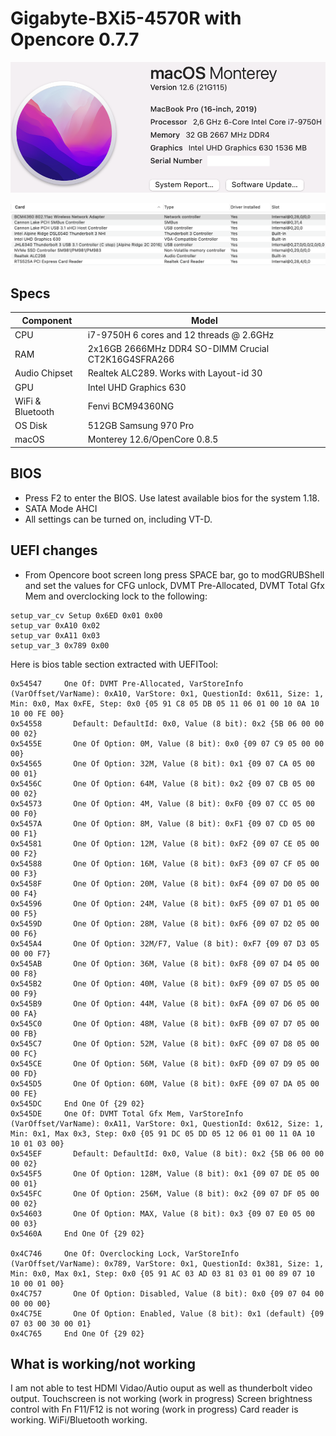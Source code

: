 # Gigabyte-BXi5-4570R with Opencore 0.7.7
<p align="center">
  <img src="Docs/AboutThisMac.png" align=center">
 </p>
 <p align="center">
  <img src="Docs/PCI.png" align=center">
 </p>

## Specs
| **Component** | **Model** |
| ------------- | --------- |
| CPU | i7-9750H 6 cores and 12 threads @ 2.6GHz |
| RAM | 2x16GB 2666MHz DDR4 SO-DIMM Crucial CT2K16G4SFRA266 |
| Audio Chipset | Realtek ALC289. Works with Layout-id 30 |
| GPU | Intel UHD Graphics 630 |
| WiFi & Bluetooth | Fenvi BCM94360NG |
| OS Disk | 512GB Samsung 970 Pro |
| macOS | Monterey 12.6/OpenCore 0.8.5

## BIOS
- Press F2 to enter the BIOS. Use latest available bios for the system 1.18.
- SATA Mode AHCI
- All settings can be turned on, including VT-D.

## UEFI changes
- From Opencore boot screen long press SPACE bar, go to modGRUBShell and set the values for CFG unlock, DVMT Pre-Allocated, DVMT Total Gfx Mem and overclocking lock to the following:
```
setup_var_cv Setup 0x6ED 0x01 0x00
setup_var 0xA10 0x02
setup_var 0xA11 0x03
setup_var_3 0x789 0x00
```

Here is bios table section extracted with UEFITool:
```
0x54547     One Of: DVMT Pre-Allocated, VarStoreInfo (VarOffset/VarName): 0xA10, VarStore: 0x1, QuestionId: 0x611, Size: 1, Min: 0x0, Max 0xFE, Step: 0x0 {05 91 C8 05 DB 05 11 06 01 00 10 0A 10 10 00 FE 00}
0x54558       Default: DefaultId: 0x0, Value (8 bit): 0x2 {5B 06 00 00 00 02}
0x5455E       One Of Option: 0M, Value (8 bit): 0x0 {09 07 C9 05 00 00 00}
0x54565       One Of Option: 32M, Value (8 bit): 0x1 {09 07 CA 05 00 00 01}
0x5456C       One Of Option: 64M, Value (8 bit): 0x2 {09 07 CB 05 00 00 02}
0x54573       One Of Option: 4M, Value (8 bit): 0xF0 {09 07 CC 05 00 00 F0}
0x5457A       One Of Option: 8M, Value (8 bit): 0xF1 {09 07 CD 05 00 00 F1}
0x54581       One Of Option: 12M, Value (8 bit): 0xF2 {09 07 CE 05 00 00 F2}
0x54588       One Of Option: 16M, Value (8 bit): 0xF3 {09 07 CF 05 00 00 F3}
0x5458F       One Of Option: 20M, Value (8 bit): 0xF4 {09 07 D0 05 00 00 F4}
0x54596       One Of Option: 24M, Value (8 bit): 0xF5 {09 07 D1 05 00 00 F5}
0x5459D       One Of Option: 28M, Value (8 bit): 0xF6 {09 07 D2 05 00 00 F6}
0x545A4       One Of Option: 32M/F7, Value (8 bit): 0xF7 {09 07 D3 05 00 00 F7}
0x545AB       One Of Option: 36M, Value (8 bit): 0xF8 {09 07 D4 05 00 00 F8}
0x545B2       One Of Option: 40M, Value (8 bit): 0xF9 {09 07 D5 05 00 00 F9}
0x545B9       One Of Option: 44M, Value (8 bit): 0xFA {09 07 D6 05 00 00 FA}
0x545C0       One Of Option: 48M, Value (8 bit): 0xFB {09 07 D7 05 00 00 FB}
0x545C7       One Of Option: 52M, Value (8 bit): 0xFC {09 07 D8 05 00 00 FC}
0x545CE       One Of Option: 56M, Value (8 bit): 0xFD {09 07 D9 05 00 00 FD}
0x545D5       One Of Option: 60M, Value (8 bit): 0xFE {09 07 DA 05 00 00 FE}
0x545DC     End One Of {29 02}
0x545DE     One Of: DVMT Total Gfx Mem, VarStoreInfo (VarOffset/VarName): 0xA11, VarStore: 0x1, QuestionId: 0x612, Size: 1, Min: 0x1, Max 0x3, Step: 0x0 {05 91 DC 05 DD 05 12 06 01 00 11 0A 10 10 01 03 00}
0x545EF       Default: DefaultId: 0x0, Value (8 bit): 0x2 {5B 06 00 00 00 02}
0x545F5       One Of Option: 128M, Value (8 bit): 0x1 {09 07 DE 05 00 00 01}
0x545FC       One Of Option: 256M, Value (8 bit): 0x2 {09 07 DF 05 00 00 02}
0x54603       One Of Option: MAX, Value (8 bit): 0x3 {09 07 E0 05 00 00 03}
0x5460A     End One Of {29 02}

0x4C746     One Of: Overclocking Lock, VarStoreInfo (VarOffset/VarName): 0x789, VarStore: 0x1, QuestionId: 0x381, Size: 1, Min: 0x0, Max 0x1, Step: 0x0 {05 91 AC 03 AD 03 81 03 01 00 89 07 10 10 00 01 00}
0x4C757       One Of Option: Disabled, Value (8 bit): 0x0 {09 07 04 00 00 00 00}
0x4C75E       One Of Option: Enabled, Value (8 bit): 0x1 (default) {09 07 03 00 30 00 01}
0x4C765     End One Of {29 02}
```
## What is working/not working
I am not able to test HDMI Vidao/Autio ouput as well as thunderbolt video output. Touchscreen is not working (work in progress)
Screen brightness control with Fn F11/F12 is not woring (work in progress)
Card reader is working. WiFi/Bluetooth working.
